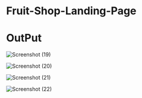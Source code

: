 # Fruit-Shop-Landing-Page

# OutPut
![Screenshot (19)](https://github.com/karnatisushma/Fruit-Shop-Landing-Page/assets/83907205/da98c1cc-9c49-4bd6-abb3-3ffb17e44439)

![Screenshot (20)](https://github.com/karnatisushma/Fruit-Shop-Landing-Page/assets/83907205/ce4f8866-ae76-42c7-b59a-743d5e0a5fd6)

![Screenshot (21)](https://github.com/karnatisushma/Fruit-Shop-Landing-Page/assets/83907205/f3d0df75-9467-421d-a34a-f88f9bba9cfa)

![Screenshot (22)](https://github.com/karnatisushma/Fruit-Shop-Landing-Page/assets/83907205/de4ebc76-a7e1-4489-a27c-e273d3477a41)
